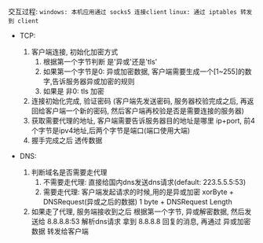 交互过程:
	`windows: 本机应用通过 socks5 连接client`
	`linux: 通过 iptables 转发到 client`
- TCP:
    1. 客户端连接, 初始化加密方式
        1. 根据第一个字节判断 是'异或'还是'tls'
		2. 如果第一个字节是0: 异或加密数据, 客户端需要生成一个[1~255]的数字,告诉服务器异或加密的规则
		3. 如果是 非0: tls 加密
    2. 连接初始化完成, 验证密码  (客户端先发送密码, 服务器校验完成之后, 再返回给客户端一个新的密码, 然后客户端再校验是否是需要连接的服务器)
    3. 获取需要代理的地址, 客户端需要告诉服务器目的地址是哪里 ip+port, 前4个字节是ipv4地址,后两个字节是端口(端口使用大端)
    4. 握手完成之后 透传数据

- DNS:
    1. 判断域名是否需要走代理
		1. 不需要走代理: 直接给国内dns发送dns请求(default: 223.5.5.5:53)
		2. 需要走代理: 客户端发起请求的时候,用的是异或加密
          xorByte + DNSRequest(异或之后的数据)
          1 byte + DNSRequest Length
    2. 如果走了代理, 服务端接收到之后 根据第一个字节, 异或解密数据, 然后发送给 8.8.8.8:53 解析dns请求
        拿到 8.8.8.8 回复的消息, 再通过 异或加密数据 转发给客户端
